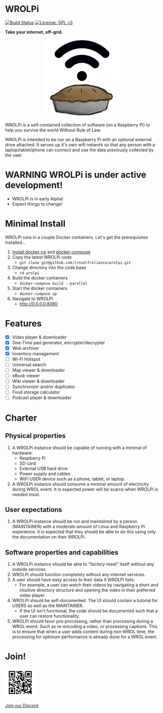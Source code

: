 # WROLPi

[![Build Status](https://img.shields.io/travis/lrnselfreliance/wrolpi?style=flat-square)](https://travis-ci.com/lrnselfreliance/wrolpi)
[![License: GPL v3](https://img.shields.io/github/license/lrnselfreliance/wrolpi?style=flat-square)](https://github.com/lrnselfreliance/wrolpi/blob/master/LICENSE)

**Take your internet, off-grid.**

<p align="center">
  <img width="256px" src="https://raw.githubusercontent.com/lrnselfreliance/wrolpi/master/icon.png" alt='WROLPi Logo'>
</p>

WROLPi is a self-contained collection of software (on a Raspberry Pi) to help you survive the world Without Rule of Law.

WROLPi is intended to be run on a Raspberry Pi with an optional external drive attached. It serves up it's own wifi
network so that any person with a laptop/tablet/phone can connect and use the data previously collected by the user.

# WARNING WROLPi is under active development!

- WROLPi is in early Alpha!
- Expect things to change!

# Minimal Install

WROLPi runs in a couple Docker containers. Let's get the prerequisites installed...

1. [Install docker-ce](https://docs.docker.com/install/linux/docker-ce/debian/) and
   [docker-compose](https://docs.docker.com/compose/install/)
1. Copy the latest WROLPi code
    * `git clone git@github.com:lrnselfreliance/wrolpi.git`
1. Change directory into the code base
    * `cd wrolpi`
1. Build the docker containers
    * `docker-compose build --parallel`
1. Start the docker containers
    * `docker-compose up`
1. Navigate to WROLPi
    * http://0.0.0.0:8080

# Features

- [x] Video player & downloader
- [x] One-Time pad generator, encrypter/decrypter
- [x] Web archiver
- [x] Inventory management
- [ ] Wi-Fi Hotspot
- [ ] Universal search
- [ ] Map viewer & downloader
- [ ] eBook viewer
- [ ] Wiki viewer & downloader
- [ ] Synchronizer and/or duplicator
- [ ] Food storage calculator
- [ ] Podcast player & downloader

# Charter

## Physical properties

1. A WROLPi instance should be capable of running with a minimal of hardware:
    * Raspberry Pi
    * SD card
    * External USB hard drive
    * Power supply and cables
    * WiFi USER device such as a phone, tablet, or laptop.
1. A WROLPi instance should consume a minimal amount of electricity during WROL event. It is expected power will be
   scarce when WROLPi is needed most.

## User expectations

1. A WROLPi instance should be run and maintained by a person (MAINTAINER) with a moderate amount of Linux and Raspberry
   Pi experience. It is expected that they should be able to do this using only the documentation on their WROLPi.

## Software properties and capabilities

1. A WROLPi instance should be able to "factory-reset" itself without any outside services.
1. WROLPi should function completely without any internet services.
1. A user should have easy access to their data if WROLPi fails:
    * For example, a user can watch their videos by navigating a short and intuitive directory structure and opening the
      video in their preferred video player.
1. WROLPi should be self-documented. The UI should contain a tutorial for USERS as well as the MAINTAINER.
    * If the UI isn't functional, the code should be documented such that a user can restore functionality.
1. WROLPi should favor pre-processing, rather than processing during a WROL event. Such as re-encoding a video, or
   processing captions. This is to ensure that when a user adds content during non-WROL time, the processing for optimum
   performance is already done for a WROL event.

# Join!

<p>
   <img src="https://raw.githubusercontent.com/lrnselfreliance/wrolpi/master/join_discord.png" alt='Discord QR Code'>
</p>

[Join our Discord](https://discord.gg/HrwFk7nqA2)
